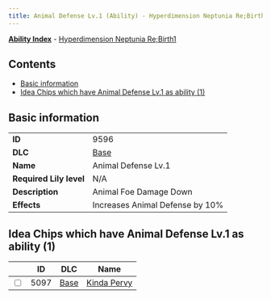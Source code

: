 ```yaml
---
title: Animal Defense Lv.1 (Ability) - Hyperdimension Neptunia Re;Birth1
---
```


[**Ability Index**](/neptunia/rb1/ability/index.html) - [Hyperdimension Neptunia Re;Birth1](/neptunia/rb1)

## Contents

- [Basic information](#basic-information)
- [Idea Chips which have Animal Defense Lv.1 as ability (1)](#idea-chips-which-have-animal-defense-lv1-as-ability-1)

## Basic information

|   |   |
| -- | -- |
| **ID** | 9596
**DLC** | [Base](/neptunia/rb1/dlc/1-base.html)
**Name** | Animal Defense Lv.1
**Required Lily level** | N/A
**Description** | Animal Foe Damage Down
**Effects** | Increases Animal Defense by 10% |


## Idea Chips which have Animal Defense Lv.1 as ability (1)

|    | ID | DLC | Name |
| -- | -- | --- | ---- |
| <input type="checkbox" id="rb1-item-1-5097" class="trackbox" /> | 5097 | [Base](/neptunia/rb1/dlc/1-base.html) | [Kinda Pervy](/neptunia/rb1/item/1-5097-kinda-pervy.html) |
